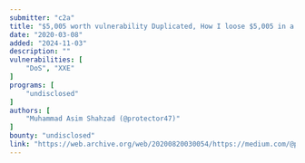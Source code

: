 ```yaml
---
submitter: "c2a"
title: "$5,005 worth vulnerability Duplicated, How I loose $5,005 in a day? Denial of Service - Billion LAUGH Attack (XXE)"
date: "2020-03-08"
added: "2024-11-03"
description: ""
vulnerabilities: [
    "DoS", "XXE"
]
programs: [
    "undisclosed"
]
authors: [
    "Muhammad Asim Shahzad (@protector47)"
]
bounty: "undisclosed"
link: "https://web.archive.org/web/20200820030054/https://medium.com/@protector47/5-005-worth-vulnerability-duplicated-how-i-loose-5-005-in-a-day-831f5a064713"
---
```





